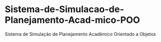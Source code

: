 # Sistema-de-Simulacao-de-Planejamento-Acad-mico-POO
Sistema de Simulação de Planejamento Acadêmico Orientado a Objetos
